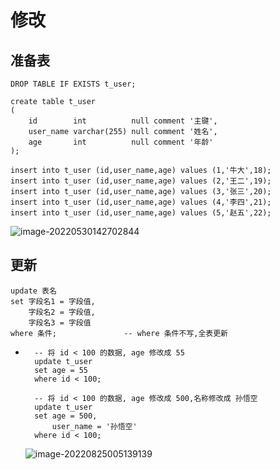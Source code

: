 修改
===

## 准备表

```mysql
DROP TABLE IF EXISTS t_user;

create table t_user
(
    id        int          null comment '主键',
    user_name varchar(255) null comment '姓名',
    age       int          null comment '年龄'
);
```

```mysql
insert into t_user (id,user_name,age) values (1,'牛大',18);
insert into t_user (id,user_name,age) values (2,'王二',19);
insert into t_user (id,user_name,age) values (3,'张三',20);
insert into t_user (id,user_name,age) values (4,'李四',21);
insert into t_user (id,user_name,age) values (5,'赵五',22);
```

![image-20220530142702844](https://attach.blog.wen7.online/20220825004836.png)



## 更新

```mysql
update 表名
set 字段名1 = 字段值,
	字段名2 = 字段值,
	字段名3 = 字段值
where 条件;				-- where 条件不写,全表更新
```

- ```mysql
	-- 将 id < 100 的数据, age 修改成 55
	update t_user
	set age = 55
	where id < 100;
	
	-- 将 id < 100 的数据, age 修改成 500,名称修改成 孙悟空
	update t_user
	set age = 500,
	    user_name = '孙悟空'
	where id < 100;
	```

	![image-20220825005139139](https://attach.blog.wen7.online/20220825005139.png)
